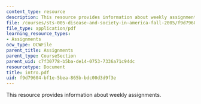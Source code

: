```yaml
---
content_type: resource
description: This resource provides information about weekly assignments.
file: /courses/sts-005-disease-and-society-in-america-fall-2005/f9d79604bf1e5bea865bbdc00d3d9f3e_intro.pdf
file_type: application/pdf
learning_resource_types:
- Assignments
ocw_type: OCWFile
parent_title: Assignments
parent_type: CourseSection
parent_uid: c7f30778-b5ba-de14-0753-7336a71c94dc
resourcetype: Document
title: intro.pdf
uid: f9d79604-bf1e-5bea-865b-bdc00d3d9f3e
---
```

This resource provides information about weekly assignments.

